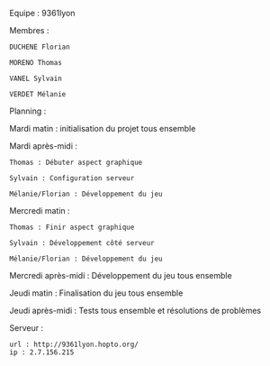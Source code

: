 Equipe : 9361lyon

Membres :

	DUCHENE Florian
	
	MORENO Thomas
	
	VANEL Sylvain
	
	VERDET Mélanie


Planning :


Mardi matin : initialisation du projet tous ensemble


Mardi après-midi :

	Thomas : Débuter aspect graphique
	
	Sylvain : Configuration serveur
	
	Mélanie/Florian : Développement du jeu
	
	
Mercredi matin :

	Thomas : Finir aspect graphique
	
	Sylvain : Développement côté serveur
	
	Mélanie/Florian : Développement du jeu
	
	
Mercredi après-midi : Développement du jeu tous ensemble


Jeudi matin : Finalisation du jeu tous ensemble


Jeudi après-midi : Tests tous ensemble et résolutions de problèmes


Serveur :
	
	url : http://9361lyon.hopto.org/
	ip : 2.7.156.215
